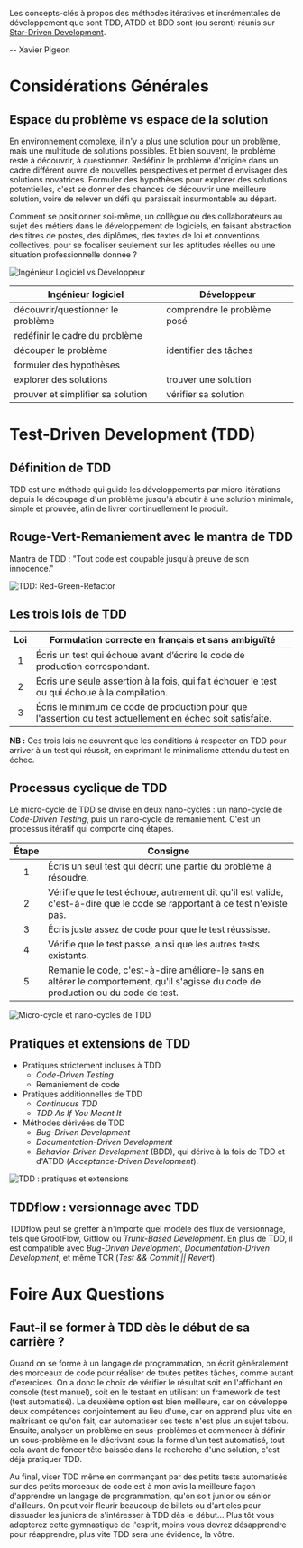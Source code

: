 Les concepts-clés à propos des méthodes itératives et incrémentales de développement que sont TDD, ATDD et BDD sont (ou seront) réunis sur [Star-Driven Development](https://stardd.chrysocode.io/).

-- Xavier Pigeon

# Considérations Générales

## Espace du problème vs espace de la solution

En environnement complexe, il n'y a plus une solution pour un problème, mais une multitude de solutions possibles. Et bien souvent, le problème reste à découvrir, à questionner. Redéfinir le problème d'origine dans un cadre différent ouvre de nouvelles perspectives et permet d'envisager des solutions novatrices. Formuler des hypothèses pour explorer des solutions potentielles, c'est se donner des chances de découvrir une meilleure solution, voire de relever un défi qui paraissait insurmontable au départ.

Comment se positionner soi-même, un collègue ou des collaborateurs au sujet des métiers dans le développement de logiciels, en faisant abstraction des titres de postes, des diplômes, des textes de loi et conventions collectives, pour se focaliser seulement sur les aptitudes réelles ou une situation professionnelle donnée ?

![Ingénieur Logiciel vs Développeur](ressources/schemas/ingénieur_logiciel_vs_développeur.png)

Ingénieur logiciel | Développeur
------------------ | ------------
découvrir/questionner le problème | comprendre le problème posé
redéfinir le cadre du problème |
découper le problème | identifier des tâches
formuler des hypothèses |
explorer des solutions | trouver une solution
prouver et simplifier sa solution | vérifier sa solution

# Test-Driven Development (TDD)

## Définition de TDD

TDD est une méthode qui guide les développements par micro-itérations depuis le découpage d'un problème jusqu'à aboutir à une solution minimale, simple et prouvée, afin de livrer continuellement le produit.

## Rouge-Vert-Remaniement avec le mantra de TDD

Mantra de TDD : "Tout code est coupable jusqu'à preuve de son innocence."

![TDD: Red-Green-Refactor](ressources/schemas/tdd_red_green_refactor.png)

## Les trois lois de TDD

Loi | Formulation correcte en français et sans ambiguïté
:-: | --------------------------------------------------
1   | Écris un test qui échoue avant d’écrire le code de production correspondant.
2   | Écris une seule assertion à la fois, qui fait échouer le test ou qui échoue à la compilation.
3   | Écris le minimum de code de production pour que l'assertion du test actuellement en échec soit satisfaite.

**NB :** Ces trois lois ne couvrent que les conditions à respecter en TDD pour arriver à un test qui réussit, en exprimant le minimalisme attendu du test en échec.

## Processus cyclique de TDD

Le micro-cycle de TDD se divise en deux nano-cycles : un nano-cycle de *Code-Driven Testing*, puis un nano-cycle de remaniement. C'est un processus itératif qui comporte cinq étapes.

Étape | Consigne
:---: | --------
1     | Écris un seul test qui décrit une partie du problème à résoudre.
2     | Vérifie que le test échoue, autrement dit qu'il est valide, c'est-à-dire que le code se rapportant à ce test n'existe pas.
3     | Écris juste assez de code pour que le test réussisse.
4     | Vérifie que le test passe, ainsi que les autres tests existants.
5     | Remanie le code, c'est-à-dire améliore-le sans en altérer le comportement, qu'il s'agisse du code de production ou du code de test.

![Micro-cycle et nano-cycles de TDD](ressources/schemas/cycle-global-tdd.png)

## Pratiques et extensions de TDD

- Pratiques strictement incluses à TDD
  - *Code-Driven Testing*
  - Remaniement de code
- Pratiques additionnelles de TDD
  - *Continuous TDD*
  - *TDD As If You Meant It*
- Méthodes dérivées de TDD
  - *Bug-Driven Development*
  - *Documentation-Driven Development*
  - *Behavior-Driven Development* (BDD), qui dérive à la fois de TDD et d'ATDD (*Acceptance-Driven Development*).

![TDD : pratiques et extensions](ressources/schemas/tdd_inheritance__fr.png)

## TDDflow : versionnage avec TDD

TDDflow peut se greffer à n'importe quel modèle des flux de versionnage, tels que GrootFlow, Gitflow ou *Trunk-Based Development*. En plus de TDD, il est compatible avec *Bug-Driven Development*, *Documentation-Driven Development*, et même TCR (*Test && Commit \|\| Revert*).

# Foire Aux Questions

## Faut-il se former à TDD dès le début de sa carrière ?

Quand on se forme à un langage de programmation, on écrit généralement des morceaux de code pour réaliser de toutes petites tâches, comme autant d'exercices. On a donc le choix de vérifier le résultat soit en l'affichant en console (test manuel), soit en le testant en utilisant un framework de test (test automatisé). La deuxième option est bien meilleure, car on développe deux compétences conjointement au lieu d'une, car on apprend plus vite en maîtrisant ce qu'on fait, car automatiser ses tests n'est plus un sujet tabou. Ensuite, analyser un problème en sous-problèmes et commencer à définir un sous-problème en le décrivant sous la forme d'un test automatisé, tout cela avant de foncer tête baissée dans la recherche d'une solution, c'est déjà pratiquer TDD.

Au final, viser TDD même en commençant par des petits tests automatisés sur des petits morceaux de code est à mon avis la meilleure façon d'apprendre un langage de programmation, qu'on soit junior ou sénior d'ailleurs. On peut voir fleurir beaucoup de billets ou d'articles pour dissuader les juniors de s'intéresser à TDD dès le début... Plus tôt vous adopterez cette gymnastique de l'esprit, moins vous devrez désapprendre pour réapprendre, plus vite TDD sera une évidence, la vôtre.